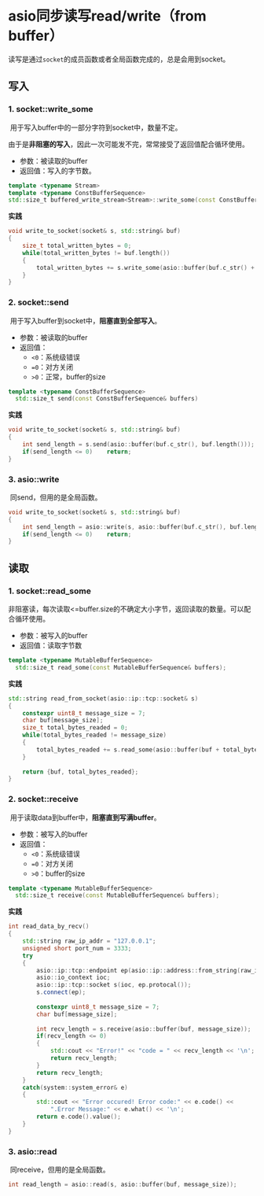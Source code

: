 # asio同步读写read/write（from buffer）

​	读写是通过`socket`的成员函数或者全局函数完成的，总是会用到socket。

## 写入

### 1. socket::write_some

​	用于写入buffer中的一部分字符到socket中，数量不定。

​	由于是**非阻塞的写入**，因此一次可能发不完，常常接受了返回值配合循环使用。

* 参数：被读取的buffer
* 返回值：写入的字节数。

```C++
template <typename Stream>
template <typename ConstBufferSequence>
std::size_t buffered_write_stream<Stream>::write_some(const ConstBufferSequence& buffers);
```

**实践**

```C++
void write_to_socket(socket& s, std::string& buf)
{
    size_t total_written_bytes = 0;
    while(total_written_bytes != buf.length())
    {
        total_written_bytes += s.write_some(asio::buffer(buf.c_str() + total_written_bytes, buf.length() - total_written_bytes));
    }
}
```

### 2. socket::send

​	用于写入buffer到socket中，**阻塞直到全部写入**。

* 参数：被读取的buffer
* 返回值：
  * `<0`：系统级错误
  * `=0`：对方关闭
  * `>0`：正常，buffer的size

```C++
template <typename ConstBufferSequence>
  std::size_t send(const ConstBufferSequence& buffers)
```

**实践**

```C++
void write_to_socket(socket& s, std::string& buf)
{
    int send_length = s.send(asio::buffer(buf.c_str(), buf.length()));
    if(send_length <= 0)	return;
}
```

### 3. asio::write

​	同send，但用的是全局函数。

```C++
void write_to_socket(socket& s, std::string& buf)
{
    int send_length = asio::write(s, asio::buffer(buf.c_str(), buf.length()));
    if(send_length <= 0)	return;
}
```

## 读取

### 1.  socket::read_some

​	非阻塞读，每次读取<=buffer.size的不确定大小字节，返回读取的数量。可以配合循环使用。

* 参数：被写入的buffer
* 返回值：读取字节数

```C++
template <typename MutableBufferSequence>
  std::size_t read_some(const MutableBufferSequence& buffers);
```

**实践**

```C++
std::string read_from_socket(asio::ip::tcp::socket& s)
{
    constexpr uint8_t message_size = 7;
    char buf[message_size];
    size_t total_bytes_readed = 0;
    while(total_bytes_readed != message_size)
    {
        total_bytes_readed += s.read_some(asio::buffer(buf + total_bytes_readed, message_size - total_bytes_readed));
    }
    
    return {buf, total_bytes_readed};
}
```

### 2. socket::receive

​	用于读取data到buffer中，**阻塞直到写满buffer**。

* 参数：被写入的buffer
* 返回值：
  * `<0`：系统级错误
  * `=0`：对方关闭
  * `>0`：buffer的size

```C++
template <typename MutableBufferSequence>
  std::size_t receive(const MutableBufferSequence& buffers);
```

**实践**

```C++
int read_data_by_recv()
{
    std::string raw_ip_addr = "127.0.0.1";
    unsigned short port_num = 3333;
    try
    {
        asio::ip::tcp::endpoint ep(asio::ip::address::from_string(raw_ip_addr), port_num);
        asio::io_context ioc;
        asio::ip::tcp::socket s(ioc, ep.protocal());
        s.connect(ep);
        
        constexpr uint8_t message_size = 7;
    	char buf[message_size];
        
        int recv_length = s.receive(asio::buffer(buf, message_size));
        if(recv_length <= 0)
        {
            std::cout << "Error!" << "code = " << recv_length << '\n';
            return recv_length;
        }
        return recv_length;
    }
    catch(system::system_error& e)
    {
        std::cout << "Error occured! Error code:" << e.code() <<
            ".Error Message:" << e.what() << '\n';
        return e.code().value();
	}
}
```

### 3. asio::read

​	同receive，但用的是全局函数。

```C++
int read_length = asio::read(s, asio::buffer(buf, message_size));
```

